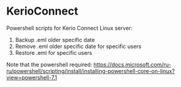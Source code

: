 # KerioConnect
Powershell scripts for Kerio Connect Linux server:
1) Backup .eml older specific date
2) Remove .eml older specific date for specific users
3) Restore .eml for specific users

Note that the powershell required:
https://docs.microsoft.com/ru-ru/powershell/scripting/install/installing-powershell-core-on-linux?view=powershell-7.1
